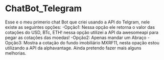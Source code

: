 # ChatBot_Telegram
Esse e o meu primerio chat Bot que criei usando a API do Telgram, nele existe as seguintes opções:
-Opção1: Nessa opção ele retorna o valor das cotações do USD, BTc, ETH! nessa opção utilizei a API da awesomeapi para pegar as cotações das moedas!
-Opção2: Apenas mandar um Abraço
-Opção3: Mostra a cotação do fundo imobiliário MXRF11, nesta opação estou utilizando a API da alphavantage.
Ainda pretendo fazer mais alguns melhorias.
